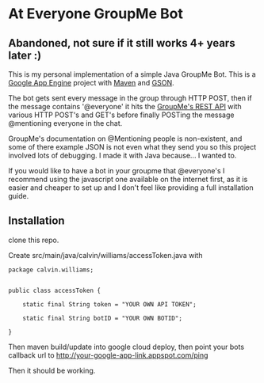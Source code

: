# At Everyone GroupMe Bot
## Abandoned, not sure if it still works 4+ years later :)

This is my personal implementation of a simple Java GroupMe Bot.
This is a [Google App Engine](https://cloud.google.com/appengine/) project with [Maven](https://maven.apache.org/) and [GSON](https://github.com/google/gson).


The bot gets sent every message in the group through HTTP POST, then if the message contains '@everyone' it hits the [GroupMe's REST API](https://dev.groupme.com/) with various HTTP POST's and GET's before finally POSTing the message @mentioning everyone in the chat.




GroupMe's documentation on @Mentioning people is non-existent, and some of there example JSON is not even what they send you so this project involved lots of debugging. I made it with Java because... I wanted to.

If you would like to have a bot in your groupme that @everyone's I recommend using the javascript one available on the internet first, as it is easier and cheaper to set up and I don't feel like providing a full installation guide.



## Installation


clone this repo.

Create src/main/java/calvin/williams/accessToken.java
with
 
```
package calvin.williams;


public class accessToken {

	static final String token = "YOUR OWN API TOKEN";

	static final String botID = "YOUR OWN BOTID";

}
```


Then maven build/update into google cloud deploy, then point your bots callback url to http://your-google-app-link.appspot.com/ping



Then it should be working.
